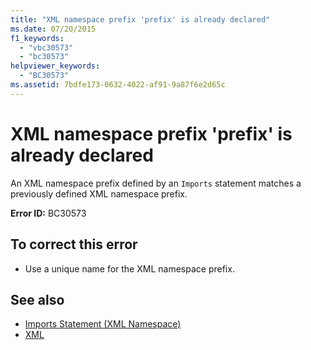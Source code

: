 ```yaml
---
title: "XML namespace prefix 'prefix' is already declared"
ms.date: 07/20/2015
f1_keywords: 
  - "vbc30573"
  - "bc30573"
helpviewer_keywords: 
  - "BC30573"
ms.assetid: 7bdfe173-0632-4022-af91-9a87f6e2d65c
---
```

# XML namespace prefix 'prefix' is already declared
An XML namespace prefix defined by an `Imports` statement matches a previously defined XML namespace prefix.  
  
 **Error ID:** BC30573  
  
## To correct this error  
  
-   Use a unique name for the XML namespace prefix.  
  
## See also
- [Imports Statement (XML Namespace)](../../visual-basic/language-reference/statements/imports-statement-xml-namespace.md)
- [XML](../../visual-basic/programming-guide/language-features/xml/index.md)
